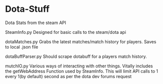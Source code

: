 Dota-Stuff
==========

Dota Stats from the steam API


SteamInfo.py 
  Designed for basic calls to the steam/dota api
  
dotaMatches.py 
  Grabs the latest matches/match history for players. Saves to local .json file

dotaBuffParser.py 
  Should scrape dotabuff for a players match history.
  
mutchIO.py
  Various ways of interacting with other things.
  Vitally includes the getWebAddress Function used by SteamInfo.
    This will limit API calls to 1 every 1(by default) second as per the dota dev forums request
  
